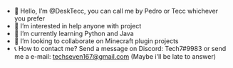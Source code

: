 - 👋 Hello, I’m @DeskTecc, you can call me by Pedro or Tecc whichever you prefer
- 👀 I’m interested in help anyone with project
- 🌱 I’m currently learning Python and Java
- 💞️ I’m looking to collaborate on Minecraft plugin projects
- 📞 How to contact me? Send a message on Discord: Tech7#9983 or send me a e-mail: techseven167@gmail.com
(Maybe i'll be late to answer)

<!---
DeskTecc/DeskTecc is a ✨ special ✨ repository because its `README.md` (this file) appears on your GitHub profile.
You can click the Preview link to take a look at your changes.
--->
